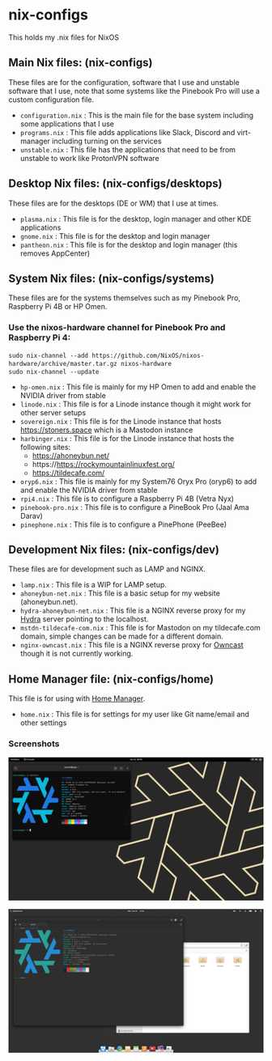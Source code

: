 # nix-configs

This holds my .nix files for NixOS

## Main Nix files: (nix-configs)

These files are for the configuration, software that I use and unstable software that I use, note that some systems like the Pinebook Pro will use a custom configuration file.

- `configuration.nix` : This is the main file for the base system including some applications that I use
- `programs.nix` : This file adds applications like Slack, Discord and virt-manager including turning on the services
- `unstable.nix` : This file has the applications that need to be from unstable to work like ProtonVPN software

## Desktop Nix files: (nix-configs/desktops)

These files are for the desktops (DE or WM) that I use at times.

- `plasma.nix` : This file is for the desktop, login manager and other KDE applications
- `gnome.nix` : This file is for the desktop and login manager
- `pantheon.nix` : This file is for the desktop and login manager (this removes AppCenter)

## System Nix files: (nix-configs/systems)

These files are for the systems themselves such as my Pinebook Pro, Raspberry Pi 4B or HP Omen.

### Use the nixos-hardware channel for Pinebook Pro and Raspberry Pi 4:

```
sudo nix-channel --add https://github.com/NixOS/nixos-hardware/archive/master.tar.gz nixos-hardware
sudo nix-channel --update
```

- `hp-omen.nix` : This file is mainly for my HP Omen to add and enable the NVIDIA driver from stable
- `linode.nix` : This file is for a Linode instance though it might work for other server setups
- `sovereign.nix` : This file is for the Linode instance that hosts https://stoners.space which is a Mastodon instance
- `harbinger.nix` : This file is for the Linode instance that hosts the following sites:
   - https://ahoneybun.net/
   - https://https://rockymountainlinuxfest.org/
   - https://tildecafe.com/
- `oryp6.nix` : This file is mainly for my System76 Oryx Pro (oryp6) to add and enable the NVIDIA driver from stable
- `rpi4.nix` : This file is to configure a Raspberry Pi 4B (Vetra Nyx)
- `pinebook-pro.nix` : This file is to configure a PineBook Pro (Jaal Ama Darav)
- `pinephone.nix` : This file is to configure a PinePhone (PeeBee)

## Development Nix files: (nix-configs/dev)

These files are for development such as LAMP and NGINX.

- `lamp.nix` : This file is a WIP for LAMP setup. 
- `ahoneybun-net.nix` : This file is a basic setup for my website (ahoneybun.net).
- `hydra-ahoneybun-net.nix` : This file is a NGINX reverse proxy for my [Hydra](https://github.com/NixOS/hydra) server pointing to the localhost.
- `mstdn-tildecafe-com.nix` : This file is for Mastodon on my tildecafe.com domain, simple changes can be made for a different domain.
- `nginx-owncast.nix` : This file is a NGINX reverse proxy for [Owncast](https://owncast.online) though it is not currently working.

## Home Manager file: (nix-configs/home)

This file is for using with [Home Manager](https://nix-community.github.io/home-manager/index.html#sec-install-standalone).


- `home.nix` : This file is for settings for my user like Git name/email and other settings
### Screenshots

![GNOME Installation](Screenshots/nixos-gnome.png)

![Pantheon Installation](Screenshots/nixos-pantheon.png)

